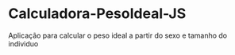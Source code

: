 # Calculadora-PesoIdeal-JS

<p>Aplicação para calcular o peso ideal a partir do sexo e tamanho do individuo</p>

<a href="https://i.ibb.co/zNM5SmX/peso.gif">
